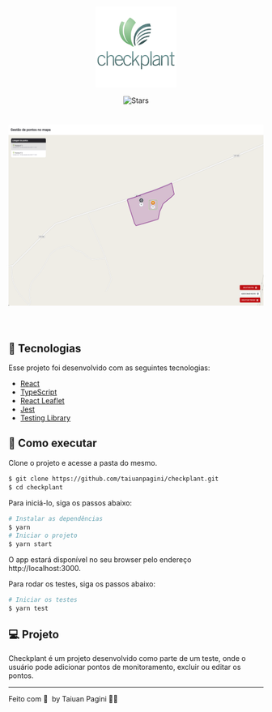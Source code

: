 <p align="center">
  <img alt="Checkplant" src=".github/logo.png" width="160px">
</p>

<p align="center">
  <img src="https://img.shields.io/github/stars/taiuanpagini/checkplant?label=stars&message=MIT&color=8257E5&labelColor=000000" alt="Stars">
</p>

<h1 align="center">
    <img alt="Checkplant" src=".github/cover.png" />
</h1>

<br>

## 🧪 Tecnologias

Esse projeto foi desenvolvido com as seguintes tecnologias:

- [React](https://reactjs.org)
- [TypeScript](https://www.typescriptlang.org/)
- [React Leaflet](https://react-leaflet.js.org/)
- [Jest](https://jestjs.io/pt-BR/docs/tutorial-react)
- [Testing Library](https://testing-library.com)

## 🚀 Como executar

Clone o projeto e acesse a pasta do mesmo.

```bash
$ git clone https://github.com/taiuanpagini/checkplant.git
$ cd checkplant
```

Para iniciá-lo, siga os passos abaixo:
```bash
# Instalar as dependências
$ yarn
# Iniciar o projeto
$ yarn start
```
O app estará disponível no seu browser pelo endereço http://localhost:3000.

Para rodar os testes, siga os passos abaixo:
```bash
# Iniciar os testes
$ yarn test
```

## 💻 Projeto

Checkplant é um projeto desenvolvido como parte de um teste, onde o usuário pode adicionar pontos de monitoramento, excluir ou editar os pontos.

---

Feito com 💜 &nbsp;by Taiuan Pagini 👋🏻